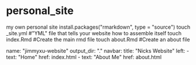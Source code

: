 # personal_site
my own personal site
install.packages("rmarkdown", type = "source")
touch _site.yml #"YML" file that tells your website how to assemble itself
touch index.Rmd #Create the main rmd file
touch about.Rmd #Create an about file

name: "jimmyxu-website"
output_dir: "."
navbar:
  title: "Nicks Website"
  left:
    - text: "Home"
      href: index.html
    - text: "About Me"
      href: about.html
